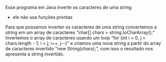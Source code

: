 Esse programa em Java inverte os caracteres de uma string
 - ele não usa funções prontas
 
 Para que possamos inverter os caracteres de uma string convertemos a string em um array de caracteres "char[] chars = string.toCharArray();"
 Invertemos o array de caracteres usando um loop "for (int i = 0, j = chars.length - 1; i < j; i++, j--)"
 e criamos uma nova string a partir do array de caracteres invertido "new String(chars);", com isso o resultado nos apresenta a string invertido.
